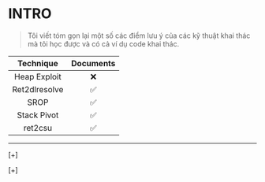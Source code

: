 # INTRO
>Tôi viết tóm gọn lại một số các điểm lưu ý của các kỹ thuật khai thác mà tôi học được và có cả ví dụ code khai thác.

| Technique  | Documents |
|:----------:|:---------:|
|Heap Exploit|    ❌    |
|Ret2dlresolve|  ✅   |
|SROP| ✅   |
|Stack Pivot| ✅   |
|ret2csu| ✅   |

----------------------------------------------------

[+]

[+]
